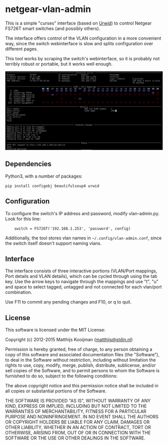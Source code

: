 netgear-vlan-admin
==================
This is a simple "curses" interface (based on
[Urwid](http://urwid.org/)) to control Netgear FS726T smart switches
(and possibly others).

The interface offers control of the VLAN configuration in a more
convenient way, since the switch webinterface is slow and splits
configuration over different pages.

This tool works by scraping the switch's webinterface, so it is probably
not terribly robust or portable, but it works well enough.

![Screenshot](doc/screenshot.png)

Dependencies
------------
Python3, with a number of packages:

```
pip install configobj beautifulsoup4 urwid
```

Configuration
-------------
To configure the switch's IP address and password, modify vlan-admin.py.
Look for this line:

        switch = FS726T('192.168.1.253', 'password', config)

Additionally, the tool stores vlan names in `~/.config/vlan-admin.conf`,
since the switch itself doesn't support naming vlans.

Interface
---------
The interface consists of three interactive portions (VLAN/Port
mappings, Port details and VLAN details), which can be cycled through
using the tab key. Use the arrow keys to navigate through the mappings
and use "t", "u" and space to select tagged, untagged and not connected for
each vlan/port combination.

Use F11 to commit any pending changes and F10, or q to quit.

License
-------
This software is licensed under the MIT License:

Copyright (c) 2012-2015 Matthijs Kooijman (matthijs@stdin.nl)

Permission is hereby granted, free of charge, to any person obtaining a
copy of this software and associated documentation files (the
"Software"), to deal in the Software without restriction, including
without limitation the rights to use, copy, modify, merge, publish,
distribute, sublicense, and/or sell copies of the Software, and to
permit persons to whom the Software is furnished to do so, subject to
the following conditions:

The above copyright notice and this permission notice shall be included
in all copies or substantial portions of the Software.

THE SOFTWARE IS PROVIDED "AS IS", WITHOUT WARRANTY OF ANY KIND, EXPRESS
OR IMPLIED, INCLUDING BUT NOT LIMITED TO THE WARRANTIES OF
MERCHANTABILITY, FITNESS FOR A PARTICULAR PURPOSE AND NONINFRINGEMENT.
IN NO EVENT SHALL THE AUTHORS OR COPYRIGHT HOLDERS BE LIABLE FOR ANY
CLAIM, DAMAGES OR OTHER LIABILITY, WHETHER IN AN ACTION OF CONTRACT,
TORT OR OTHERWISE, ARISING FROM, OUT OF OR IN CONNECTION WITH THE
SOFTWARE OR THE USE OR OTHER DEALINGS IN THE SOFTWARE.

